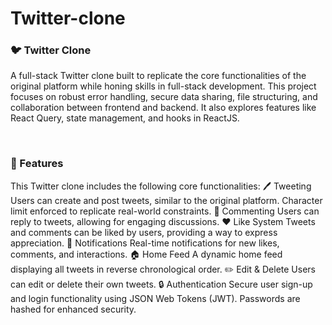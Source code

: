 ﻿# Twitter-clone

 <h3>🐦 Twitter Clone</h3>
<p>A full-stack Twitter clone built to replicate the core functionalities of the original platform while honing skills in full-stack development. This project focuses on robust error handling, secure data sharing, file structuring, and collaboration between frontend and backend. It also explores features like React Query, state management, and hooks in ReactJS.</p><br>
<h3>🚀 Features</h3>
This Twitter clone includes the following core functionalities:
🖊️ Tweeting
Users can create and post tweets, similar to the original platform.
Character limit enforced to replicate real-world constraints.
💬 Commenting
Users can reply to tweets, allowing for engaging discussions.
❤️ Like System
Tweets and comments can be liked by users, providing a way to express appreciation.
🔔 Notifications
Real-time notifications for new likes, comments, and interactions.
🏠 Home Feed
A dynamic home feed displaying all tweets in reverse chronological order.
✏️ Edit & Delete
Users can edit or delete their own tweets.
🔒 Authentication
Secure user sign-up and login functionality using JSON Web Tokens (JWT).
Passwords are hashed for enhanced security.
